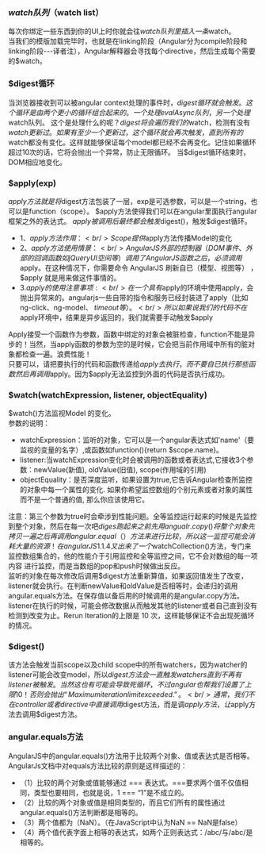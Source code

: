 ### $watch 队列（$watch list）
每次你绑定一些东西到你的UI上时你就会往$watch队列里插入一条$watch。<br/>
当我们的模版加载完毕时，也就是在linking阶段（Angular分为compile阶段和linking阶段---译者注），Angular解释器会寻找每个directive，然后生成每个需要的$watch。

### $digest循环
当浏览器接收到可以被angular context处理的事件时，$digest循环就会触发。这个循环是由两个更小的循环组合起来的。一个处理evalAsync队列，另一个处理$watch队列。 这个是处理什么的呢？$digest将会遍历我们的$watch，检测有没有$watch更新过。如果有至少一个更新过，这个循环就会再次触发，直到所有的$watch都没有变化。这样就能够保证每个model都已经不会再变化。记住如果循环超过10次的话，它将会抛出一个异常，防止无限循环。 当$digest循环结束时，DOM相应地变化。

### $apply(exp)
$apply方法就是将$digest方法包装了一层，exp是可选参数，可以是一个string，也可以是function（scope）。
$apply方法使得我们可以在angular里面执行angular框架之外的表达式。
$apply被调用后最终都会触发$digest()，触发$digest循环。<br/>
* 1、$apply 方法作用：<br/>Scope提供$apply方法传播Model的变化
* 2、$apply方法使用情景：<br/>AngularJS 外部的控制器（DOM 事件、外部的回调函数如 jQuery UI 空间等）调用了 AngularJS 函数之后，必须调用$apply。在这种情况下，你需要命令 AngularJS 刷新自已（模型、视图等） ，$apply 就是用来做这件事情的。
* 3.$apply的使用注意事项:<br/>
在一个具有$apply的环境中使用apply，会抛出异常来的。angularjs一些自带的指令和服务已经封装进了apply（比如ng-click、ng-model、 $timeout 等 ）。<br/>
所以如果说我们的代码不在$apply环境中，结果是异步返回的，我们就需要手动触发$apply

Apply接受一个函数作为参数，函数中绑定的对象会被脏检查，function不能是异步的！当然，当apply函数的参数为空的是时候，它会把当前作用域中所有的脏对象都检查一遍。浪费性能！<br/>
只要可以，请把要执行的代码和函数传递给$apply去执行，而不要自已执行那些函数然后再调用$apply。因为$apply无法监控到外面的代码是否执行成功。
### $watch(watchExpression, listener, objectEquality)
$watch()方法监视Model 的变化。<br/>
参数的说明：<br/>
+ watchExpression：监听的对象，它可以是一个angular表达式如'name'（要监视的变量的名字）,或函数如function(){return $scope.name}。
+ listener:当watchExpression变化时会被调用的函数或者表达式,它接收3个参数：newValue(新值), oldValue(旧值), scope(作用域的引用)
+ objectEquality：是否深度监听，如果设置为true,它告诉Angular检查所监控的对象中每一个属性的变化. 如果你希望监控数组的个别元素或者对象的属性而不是一个普通的值, 那么你应该使用它。

注意：第三个参数为true时会牵涉到性能问题。全等监控运行起来的时候是先监控到整个对象，然后在每一次吧$diges跑起来之前先用angualr.copy()将整个对象先拷贝一遍之后再调用angular.equal（）方法来进行比较，所以这一监控可能会消耗大量的资源！在angularJS 1.1.4又出来了一个$watchCollection()方法，专门来监控数组集合的，他的性能介于引用监控和全等监控之间，它不会对数组的每一项内容 进行监控，而是当数组的pop和push时候做出反应。<br/>
监听的对象在每次修改后调用$digest方法重新算值，如果返回值发生了改变，listener就会执行。在判断newValue和oldValue是否相等时，会递归的调用angular.equals方法。在保存值以备后用的时候调用的是angular.copy方法。listener在执行的时候，可能会修改数据从而触发其他的listener或者自己直到没有检测到改变为止。Rerun Iteration的上限是 10 次，这样能够保证不会出现死循环的情况。 



### $digest()
该方法会触发当前scope以及child scope中的所有watchers，因为watcher的listener可能会改变model，所以$digest方法会一直触发watchers直到不再有listener被触发。当然这也有可能会导致死循环，不过angular也帮我们设置了上限 10 ！否则会抛出“ Maximum iteration limit exceeded. ”。<br/>
通常，我们不在controller或者directive中直接调用$digest方法，而是调$apply方法，让$apply方法去调用$digest方法。 

### angular.equals方法
AngularJS中的angular.equals()方法用于比较两个对象、值或表达式是否相等。AngularJs文档中对equals方法比较的原则是这样描述的：
+ （1）比较的两个对象或值能够通过 === 表达式。===要求两个值不仅值相同，类型也要相同，也就是说，1 === “1”是不成立的。
+ （2）比较的两个对象或值是相同类型的，而且它们所有的属性通过angular.equals()方法判断都是相等的。
+ （3）两个值都为（NaN）。（在JavaScript中认为NaN == NaN是false）
+ （4）两个值代表字面上相等的表达式，如两个正则表达式：/abc/与/abc/是相等的。

